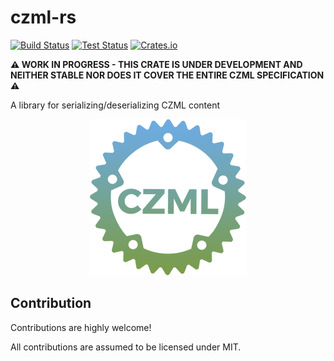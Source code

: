 # czml-rs

[![Build Status](https://github.com/gteufelberger/czml-rs/actions/workflows/build.yml/badge.svg)](https://github.com/gteufelberger/czml-rs/actions)
[![Test Status](https://github.com/gteufelberger/czml-rs/actions/workflows/test.yml/badge.svg)](https://github.com/gteufelberger/czml-rs/actions)
[![Crates.io](https://img.shields.io/crates/v/czml.svg)](https://crates.io/crates/czml)

**⚠️ WORK IN PROGRESS - THIS CRATE IS UNDER DEVELOPMENT AND NEITHER STABLE NOR DOES IT COVER THE ENTIRE CZML SPECIFICATION ⚠️**

A library for serializing/deserializing CZML content

<p align="center">
    <img src="https://raw.githubusercontent.com/quentinbaradat/czml-rs/master/resources/logo.png" alt="Project logo">
</p>


## Contribution

Contributions are highly welcome!

All contributions are assumed to be licensed under MIT.
